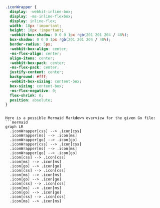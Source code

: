 ```css

.iconWrapper {
  display: -webkit-inline-box;
  display: -ms-inline-flexbox;
  display: inline-flex;
  width: 18px !important;
  height: 18px !important;
  -webkit-box-shadow: 0 0 0 1px rgb(201 201 204 / 48%);
  box-shadow: 0 0 0 1px rgb(201 201 204 / 48%);
  border-radius: 5px;
  -webkit-box-align: center;
  -ms-flex-align: center;
  align-items: center;
  -webkit-box-pack: center;
  -ms-flex-pack: center;
  justify-content: center;
  background: #fff;
  -webkit-box-sizing: content-box;
  box-sizing: content-box;
  -ms-flex-negative: 0;
  flex-shrink: 0;
  position: absolute;
}


```

```mermaid

Here is a possible Mermaid Markdown overview for the given Go file:
```mermaid
graph LR
  .iconWrapper[css] --> .icon[css]
  .iconWrapper[ms] --> .icon[ms]
  .iconWrapper[go] --> .icon[go]
  .iconWrapper[css] --> .icon[css]
  .iconWrapper[ms] --> .icon[ms]
  .iconWrapper[go] --> .icon[go]
  .icon[css] --> .icon[css]
  .icon[ms] --> .icon[ms]
  .icon[go] --> .icon[go]
  .icon[css] --> .icon[css]
  .icon[ms] --> .icon[ms]
  .icon[go] --> .icon[go]
  .icon[css] --> .icon[css]
  .icon[ms] --> .icon[ms]
  .icon[go] --> .icon[go]
  .icon[css] --> .icon[css]
  .icon[ms] --> .icon[ms]

```
